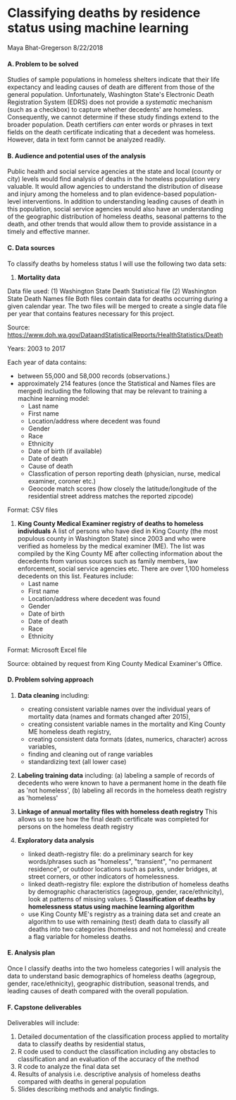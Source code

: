 Classifying deaths by residence status using machine learning
================
Maya Bhat-Gregerson
8/22/2018

#### A. Problem to be solved

Studies of sample populations in homeless shelters indicate that their life expectancy and leading causes of death are different from those of the general population. Unfortunately, Washington State's Electronic Death Registration System (EDRS) does not provide a *systematic* mechanism (such as a checkbox) to capture whether decedents' are homeless. Consequently, we cannot determine if these study findings extend to the broader population. Death certifiers *can* enter words or phrases in text fields on the death certificate indicating that a decedent was homeless. However, data in text form cannot be analyzed readily.

#### B. Audience and potential uses of the analysis

Public health and social service agencies at the state and local (county or city) levels would find analysis of deaths in the homeless population very valuable. It would allow agencies to understand the distribution of disease and injury among the homeless and to plan evidence-based population-level interventions. In addition to understanding leading causes of death in this population, social service agencies would also have an understanding of the geographic distribution of homeless deaths, seasonal patterns to the death, and other trends that would allow them to provide assistance in a timely and effective manner.

#### C. Data sources

To classify deaths by homeless status I will use the following two data sets:

1.  **Mortality data**  
  
Data file used: 
(1) Washington State Death Statistical file 
(2) Washington State Death Names file
Both files contain data for deaths occurring during a given calendar year. The two files will be merged to create a single data file per year that contains features necessary for this project.

Source: https://www.doh.wa.gov/DataandStatisticalReports/HealthStatistics/Death

Years: 2003 to 2017

Each year of data contains:
- between 55,000 and 58,000 records (observations.)
- approximately 214 features (once the Statistical and Names files are merged) including the following that may be relevant to training a machine learning model:
    -   Last name
    -   First name
    -   Location/address where decedent was found
    -   Gender
    -   Race
    -   Ethnicity
    -   Date of birth (if available)
    -   Date of death
    -   Cause of death
    -   Classfication of person reporting death (physician, nurse, medical examiner, coroner etc.)
    -   Geocode match scores (how closely the latitude/longitude of the residential street address matches the reported zipcode)

Format: CSV files

1.  **King County Medical Examiner registry of deaths to homeless individuals** A list of persons who have died in King County (the most populous county in Washington State) since 2003 and who were verified as homeless by the medical examiner (ME). The list was compiled by the King County ME after collecting information about the decedents from various sources such as family members, law enforcement, social service agencies etc. There are over 1,100 homeless decedents on this list. Features include:
    -   Last name
    -   First name
    -   Location/address where decedent was found
    -   Gender
    -   Date of birth
    -   Date of death
    -   Race
    -   Ethnicity

Format: Microsoft Excel file

Source: obtained by request from King County Medical Examiner's Office. 

#### D. Problem solving approach

1.  **Data cleaning** including:
    -   creating consistent variable names over the individual years of mortality data (names and formats changed after 2015),
    -   creating consistent variable names in the mortality and King County ME homeless death registry,
    -   creating consistent data formats (dates, numerics, character) across variables,
    -   finding and cleaning out of range variables
    -   standardizing text (all lower case)  
    
2.  **Labeling training data** including:
    (a) labeling a sample of records of decedents who were known to have a permanent home in the death file as 'not homeless', 
    (b) labeling all records in the homeless death registry as 'homeless'

3.  **Linkage of annual mortality files with homeless death registry** This allows us to see how the final death certificate was completed for persons on the homeless death registry

4.  **Exploratory data analysis**
    -   linked death-registry file: do a preliminary search for key words/phrases such as "homeless", "transient", "no permanent residence", or outdoor locations such as parks, under bridges, at street corners, or other indicators of homelessness.
    -   linked death-registry file: explore the distribution of homeless deaths by demographic characteristics (agegroup, gender, race/ethnicity), look at patterns of missing values.
5  **Classification of deaths by homelessness status using machine learning algorithm**
    -   use King County ME's registry as a training data set and create an algorithm to use with remaining (test) death data to classify all deaths into two categories (homeless and not homeless) and create a flag variable for homeless deaths.

#### E. Analysis plan

Once I classify deaths into the two homeless categories I will analysis the data to understand basic demographics of homeless deaths (agegroup, gender, race/ethnicity), geographic distribution, seasonal trends, and leading causes of death compared with the overall population.

#### F. Capstone deliverables

Deliverables will include:

1.  Detailed documentation of the classification process applied to mortality data to classify deaths by residential status,
2.  R code used to conduct the classification including any obstacles to classification and an evaluation of the accuracy of the method
3.  R code to analyze the final data set
4.  Results of analysis i.e. descriptive analysis of homeless deaths compared with deaths in general population
5.  Slides describing methods and analytic findings.
